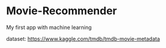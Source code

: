 # Movie-Recommender
My first app with machine learning

dataset: https://www.kaggle.com/tmdb/tmdb-movie-metadata
